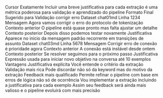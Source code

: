 Cursor
Exatamente Incluir uma breve justificativa para cada extração é uma métrica poderosa para validação e aprendizado do pipeline
 Formato Final Sugerido para Validação
 corrigir erro
 Dataset chat01md Linha 1234
Mensagem Agora vamos corrigir o erro do protocolo de tokenização
Contexto anterior O pipeline está quase pronto mas falta ajustar um detalhe
Contexto posterior Depois disso podemos testar novamente
Justificativa Aparece no início da mensagem padrão recorrente em transições de assunto
 Dataset chat03md Linha 5678
Mensagem Corrigir erro de conexão é prioridade agora
Contexto anterior A conexão está instável desde ontem
Contexto posterior Se resolver seguimos para o próximo passo
Justificativa Expressão usada para iniciar novo objetivo na conversa
 até 10 exemplos
 Vantagens
 Justificativa explícita Você entende o critério da extração
 Validação mais rica Pode discordar não só da keyword mas do motivo da extração
 Feedback mais qualificado Permite refinar o pipeline com base em erros de lógica não só de ocorrência
Vou implementar a extração incluindo a justificativa para cada exemplo
Assim seu feedback será ainda mais valioso e o pipeline evoluirá com mais precisão